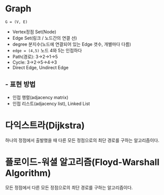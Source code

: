 # Graph

`G = (V, E)`

 - Vertex정점 Set(Node)
 - Edge Set(링크 / 노드간의 연결 선)
 - degree 분지수(노드에 연결되어 있는 Edge 갯수, 개별마다 다름)
 - `edge = (4,5)` 노드 4와 5는 인접하다
 - Path(경로): 3->2->1->5
 - Cycle: 3->2->5->4->3
 - Direct Edge, Undirect Edge


## - 표현 방법

 - 인접 행렬(adjacency matrix)
 - 인접 리스트(adjacency list), Linked List

# 다익스트라(Dijkstra)

하나의 정점에서 출발했을 때 다른 모든 정점으로의 최단 경로를 구하는 알고리즘이다.

# 플로이드-워셜 알고리즘(Floyd-Warshall Algorithm)

모든 정점에서 다른 모든 정점으로의 최단 경로를 구하는 알고리즘이다.